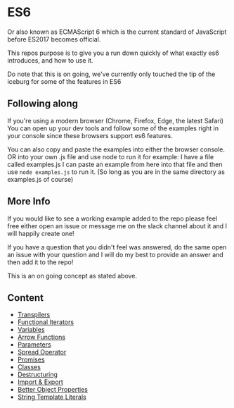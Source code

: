 # ES6

Or also known as ECMAScript 6 which is the current standard of JavaScript before ES2017 becomes official.

This repos purpose is to give you a run down quickly of what exactly es6 introduces, and how to use it.

Do note that this is on going, we've currently only touched the tip of the iceburg for some of the features in ES6

## Following along

If you're using a modern browser (Chrome, Firefox, Edge, the latest Safari) You can open up your dev tools and follow some of the examples right in your console since these browsers support es6 features.

You can also copy and paste the examples into either the browser console. OR into your own .js file and use node to run it for example: I have a file called examples.js I can paste an example from here into that file and then use `node examples.js` to run it. (So long as you are in the same directory as examples.js of course)

## More Info

If you would like to see a working example added to the repo please feel free either open an issue or message me on the slack channel about it and I will happily create one!

If you have a question that you didn't feel was answered, do the same open an issue with your question and I will do my best to provide an answer and then add it to the repo!

This is an on going concept as stated above.

## Content

- [Transpilers](https://github.com/dusty-learning/learnyoues6/blob/master/transpilers)
- [Functional Iterators](https://github.com/dusty-learning/learnyoues6/blob/master/functional-iterators)
- [Variables](https://github.com/dusty-learning/learnyoues6/blob/master/variables)
- [Arrow Functions](https://github.com/dusty-learning/learnyoues6/blob/master/arrow-functions)
- [Parameters](https://github.com/dusty-learning/learnyoues6/blob/master/parameters)
- [Spread Operator](https://github.com/dusty-learning/learnyoues6/blob/master/spread-operator)
- [Promises](https://github.com/dusty-learning/learnyoues6/blob/master/promises)
- [Classes](https://github.com/dusty-learning/learnyoues6/blob/master/classes)
- [Destructuring](https://github.com/dusty-learning/learnyoues6/blob/master/destructuring)
- [Import & Export](https://github.com/dusty-learning/learnyoues6/blob/master/import-export)
- [Better Object Properties](https://github.com/dusty-learning/learnyoues6/blob/master/object-properties)
- [String Template Literals](https://github.com/dusty-learning/learnyoues6/blob/master/string-template-literals)
